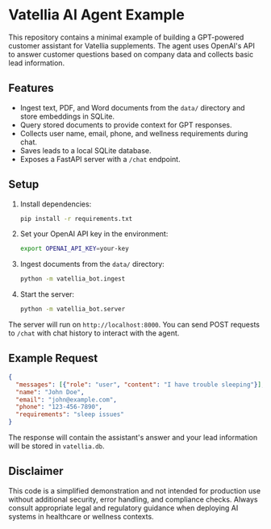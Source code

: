 # Vatellia AI Agent Example

This repository contains a minimal example of building a GPT-powered customer assistant for Vatellia supplements. The agent uses OpenAI's API to answer customer questions based on company data and collects basic lead information.

## Features

- Ingest text, PDF, and Word documents from the `data/` directory and store embeddings in SQLite.
- Query stored documents to provide context for GPT responses.
- Collects user name, email, phone, and wellness requirements during chat.
- Saves leads to a local SQLite database.
- Exposes a FastAPI server with a `/chat` endpoint.

## Setup

1. Install dependencies:

   ```bash
   pip install -r requirements.txt
   ```

2. Set your OpenAI API key in the environment:

   ```bash
   export OPENAI_API_KEY=your-key
   ```

3. Ingest documents from the `data/` directory:

   ```bash
   python -m vatellia_bot.ingest
   ```

4. Start the server:

   ```bash
   python -m vatellia_bot.server
   ```

The server will run on `http://localhost:8000`. You can send POST requests to `/chat` with chat history to interact with the agent.

## Example Request

```json
{
  "messages": [{"role": "user", "content": "I have trouble sleeping"}],
  "name": "John Doe",
  "email": "john@example.com",
  "phone": "123-456-7890",
  "requirements": "sleep issues"
}
```

The response will contain the assistant's answer and your lead information will be stored in `vatellia.db`.

## Disclaimer

This code is a simplified demonstration and not intended for production use without additional security, error handling, and compliance checks. Always consult appropriate legal and regulatory guidance when deploying AI systems in healthcare or wellness contexts.
